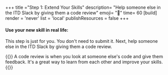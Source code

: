 +++
title ="Step 1: Extend Your Skills"
description= "Help someone else in the ITD Slack by giving them a code review"
emoji= "🤖"
time= 60
[build]
  render = 'never'
  list = 'local'
  publishResources = false 
+++

#### Use your new skill in real life:

This step is just for you. You don't need to submit it. Next, help someone else in the ITD Slack by giving them a code review.

{{<note type="tip" title="Code Review">}}
A code review is when you look at someone else's code and give them feedback. It's a great way to learn from each other and improve your skills.
{{</note>}}
